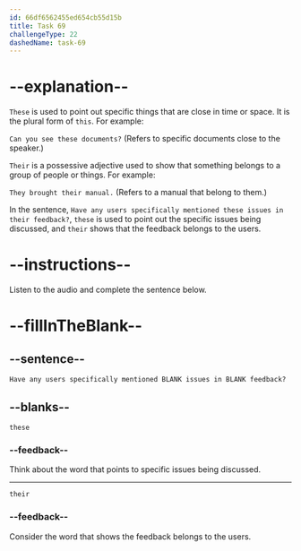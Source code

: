 ```yaml
---
id: 66df6562455ed654cb55d15b
title: Task 69
challengeType: 22
dashedName: task-69
---
```

<!--
AUDIO REFERENCE:
James: Have any users specifically mentioned these issues in their feedback?
-->

# --explanation--

`These` is used to point out specific things that are close in time or space. It is the plural form of `this`. For example:

`Can you see these documents?` (Refers to specific documents close to the speaker.)

`Their` is a possessive adjective used to show that something belongs to a group of people or things. For example:

`They brought their manual.` (Refers to a manual that belong to them.)

In the sentence, `Have any users specifically mentioned these issues in their feedback?`, `these` is used to point out the specific issues being discussed, and `their` shows that the feedback belongs to the users.

# --instructions--

Listen to the audio and complete the sentence below.

# --fillInTheBlank--

## --sentence--

`Have any users specifically mentioned BLANK issues in BLANK feedback?`

## --blanks--

`these`

### --feedback--

Think about the word that points to specific issues being discussed.

---

`their`

### --feedback--

Consider the word that shows the feedback belongs to the users.
